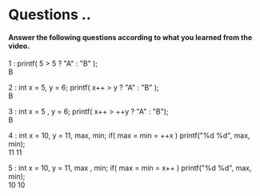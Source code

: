 # Questions ..

#### Answer the following questions according to what you learned from the video.

1 : printf( 5 > 5 ? "A" : "B" );  
B

2 : int x = 5, y = 6; printf( x++ > y ? "A" : "B" );  
B

3 : int x = 5 , y = 6; printf( x++ > ++y ? "A" : "B");  
B

4 : int x = 10, y = 11, max, min; if( max = min = ++x ) printf("%d %d", max, min);  
11 11

5 : int x = 10, y = 11, max , min; if( max = min = x++ ) printf("%d %d", max, min);  
10 10
